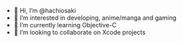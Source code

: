 - 👋 Hi, I’m @hachiosaki
- 👀 I’m interested in developing, anime/manga and gaming
- 🌱 I’m currently learning Objective-C
- 💞️ I’m looking to collaborate on Xcode projects

<!---
hachiosaki/hachiosaki is a ✨ special ✨ repository because its `README.md` (this file) appears on your GitHub profile.
You can click the Preview link to take a look at your changes.
--->
